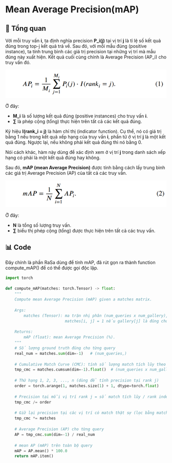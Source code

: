 # Mean Average Precision(mAP)

## 🧾 Tổng quan
Với mỗi truy vấn **i**, ta định nghĩa precision **P\_i(j)** tại vị trí **j** là tỉ lệ số kết quả đúng trong top-j kết quả trả về. 
Sau đó, với mỗi mẫu đúng (positive instance), ta tính trung bình các giá trị precision tại những vị trí mà mẫu đúng này xuất hiện. Kết quả cuối cùng chính là Average Precision (AP\_i) cho truy vấn đó.

![Công thức AP](/evaluation/metrics/mAP/img/APi.png)

Ở đây:
- **M\_i** là số lượng kết quả đúng (positive instances) cho truy vấn **i**.
- **∑** là phép cộng (tổng) thực hiện trên tất cả các kết quả đúng.

Ký hiệu **I(rank\_i = j)** là hàm chỉ thị (indicator function). Cụ thể, nó có giá trị bằng 1 nếu trong kết quả xếp hạng của truy vấn **i**, phần tử ở vị trí **j** là một kết quả đúng. Ngược lại, nếu không phải kết quả đúng thì nó bằng 0.

Nói cách khác, hàm này dùng để xác định xem ở vị trí **j** trong danh sách xếp hạng có phải là một kết quả đúng hay không.

Sau đó, **mAP (mean Average Precision)** được tính bằng cách lấy trung bình các giá trị Average Precision (AP) của tất cả các truy vấn.

![Công thức mAP](/evaluation/metrics/mAP/img/mAP.png)

Ở đây:
- **N** là tổng số lượng truy vấn.
- **∑** biểu thị phép cộng (tổng) được thực hiện trên tất cả các truy vấn.

## 📊 Code
Đây chính là phần RaSa dùng để tính mAP, đã rút gọn ra thành function compute_mAP() để có thể được gọi độc lập.

```python
import torch

def compute_mAP(matches: torch.Tensor) -> float:
    """
    Compute mean Average Precision (mAP) given a matches matrix.

    Args:
        matches (Tensor): ma trận nhị phân (num_queries x num_gallery),
                          matches[i, j] = 1 nếu gallery[j] là đúng cho query[i].

    Returns:
        mAP (float): mean Average Precision (%).
    """
    # Số lượng ground truth đúng cho từng query
    real_num = matches.sum(dim=-1)   # (num_queries,)

    # Cumulative Match Curve (CMC): tính số lượng match tích lũy theo rank
    tmp_cmc = matches.cumsum(dim=-1).float()  # (num_queries x num_gallery)

    # Thứ hạng 1, 2, 3, ..., n (dùng để tính precision tại rank j)
    order = torch.arange(1, matches.size(1) + 1, dtype=torch.float)

    # Precision tại mỗi vị trí rank j = số match tích lũy / rank index
    tmp_cmc /= order

    # Giữ lại precision tại các vị trí có match thật sự (lọc bằng matches)
    tmp_cmc *= matches

    # Average Precision (AP) cho từng query
    AP = tmp_cmc.sum(dim=-1) / real_num

    # mean AP (mAP) trên toàn bộ query
    mAP = AP.mean() * 100.0
    return mAP.item()
```